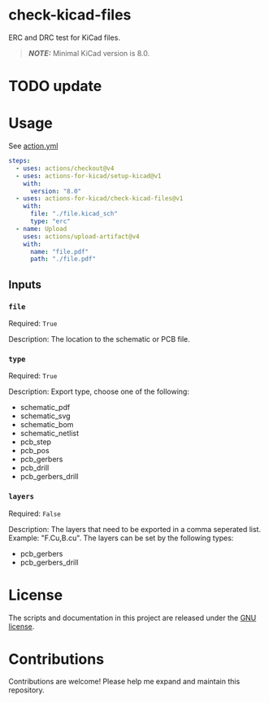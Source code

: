 # check-kicad-files

ERC and DRC test for KiCad files.

> **_NOTE:_** Minimal KiCad version is 8.0.

# TODO update

# Usage

See [action.yml](action.yml)

```yaml
steps:
  - uses: actions/checkout@v4
  - uses: actions-for-kicad/setup-kicad@v1
    with:
      version: "8.0"
  - uses: actions-for-kicad/check-kicad-files@v1
    with:
      file: "./file.kicad_sch"
      type: "erc"
  - name: Upload
    uses: actions/upload-artifact@v4
    with:
      name: "file.pdf"
      path: "./file.pdf"
```

## Inputs

### `file`

Required: `True`

Description: The location to the schematic or PCB file.

### `type`

Required: `True`

Description: Export type, choose one of the following:

- schematic_pdf
- schematic_svg
- schematic_bom
- schematic_netlist
- pcb_step
- pcb_pos
- pcb_gerbers
- pcb_drill
- pcb_gerbers_drill

### `layers`

Required: `False`

Description: The layers that need to be exported in a comma seperated list. Example: "F.Cu,B.cu". The layers can be set by the following types:

- pcb_gerbers
- pcb_gerbers_drill

# License

The scripts and documentation in this project are released under the [GNU license](LICENSE).

# Contributions

Contributions are welcome! Please help me expand and maintain this repository.
